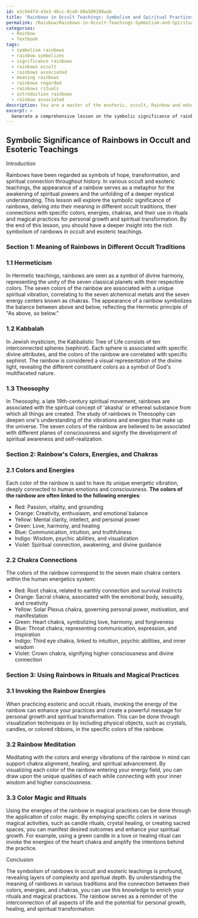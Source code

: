 ```yaml
---
id: e3c944fd-43e3-46cc-8ca0-80a500198aab
title: 'Rainbows in Occult Teachings: Symbolism and Spiritual Practices'
permalink: /Rainbow/Rainbows-in-Occult-Teachings-Symbolism-and-Spiritual-Practices/
categories:
  - Rainbow
  - Textbook
tags:
  - symbolism rainbows
  - rainbow symbolizes
  - significance rainbows
  - rainbows occult
  - rainbows associated
  - meaning rainbows
  - rainbows regarded
  - rainbows rituals
  - introduction rainbows
  - rainbow associated
description: You are a master of the esoteric, occult, Rainbow and education, you have written many textbooks on the subject in ways that provide students with rich and deep understanding of the subject. You are being asked to write textbook-like sections on a topic and you do it with full context, explainability, and reliability in accuracy to the true facts of the topic at hand, in a textbook style that a student would easily be able to learn from, in a rich, engaging, and contextual way. Always include relevant context (such as formulas and history), related concepts, and in a way that someone can gain deep insights from.
excerpt: > 
  Generate a comprehensive lesson on the symbolic significance of rainbows in occult and esoteric teachings, discussing various aspects such as their meaning in different occult traditions, the connections between the rainbow's colors and specific energies or chakras, and how they can be used in rituals and magical practices for personal growth and spiritual transformation.
---
```


## Symbolic Significance of Rainbows in Occult and Esoteric Teachings

Introduction

Rainbows have been regarded as symbols of hope, transformation, and spiritual connection throughout history. In various occult and esoteric teachings, the appearance of a rainbow serves as a metaphor for the awakening of spiritual powers and the unfolding of a deeper mystical understanding. This lesson will explore the symbolic significance of rainbows, delving into their meaning in different occult traditions, their connections with specific colors, energies, chakras, and their use in rituals and magical practices for personal growth and spiritual transformation. By the end of this lesson, you should have a deeper insight into the rich symbolism of rainbows in occult and esoteric teachings.

### Section 1: Meaning of Rainbows in Different Occult Traditions

### 1.1 Hermeticism

In Hermetic teachings, rainbows are seen as a symbol of divine harmony, representing the unity of the seven classical planets with their respective colors. The seven colors of the rainbow are associated with a unique spiritual vibration, correlating to the seven alchemical metals and the seven energy centers known as chakras. The appearance of a rainbow symbolizes the balance between above and below, reflecting the Hermetic principle of "As above, so below."

### 1.2 Kabbalah

In Jewish mysticism, the Kabbalistic Tree of Life consists of ten interconnected spheres (sephirot). Each sphere is associated with specific divine attributes, and the colors of the rainbow are correlated with specific sephirot. The rainbow is considered a visual representation of the divine light, revealing the different constituent colors as a symbol of God's multifaceted nature.

### 1.3 Theosophy

In Theosophy, a late 19th-century spiritual movement, rainbows are associated with the spiritual concept of 'akasha' or ethereal substance from which all things are created. The study of rainbows in Theosophy can deepen one's understanding of the vibrations and energies that make up the universe. The seven colors of the rainbow are believed to be associated with different planes of consciousness and signify the development of spiritual awareness and self-realization.

### Section 2: Rainbow's Colors, Energies, and Chakras

### 2.1 Colors and Energies

Each color of the rainbow is said to have its unique energetic vibration, deeply connected to human emotions and consciousness. **The colors of the rainbow are often linked to the following energies**:

- Red: Passion, vitality, and grounding
- Orange: Creativity, enthusiasm, and emotional balance
- Yellow: Mental clarity, intellect, and personal power
- Green: Love, harmony, and healing
- Blue: Communication, intuition, and truthfulness
- Indigo: Wisdom, psychic abilities, and visualization
- Violet: Spiritual connection, awakening, and divine guidance

### 2.2 Chakra Connections

The colors of the rainbow correspond to the seven main chakra centers within the human energetics system:

- Red: Root chakra, related to earthly connection and survival instincts
- Orange: Sacral chakra, associated with the emotional body, sexuality, and creativity
- Yellow: Solar Plexus chakra, governing personal power, motivation, and manifestation
- Green: Heart chakra, symbolizing love, harmony, and forgiveness
- Blue: Throat chakra, representing communication, expression, and inspiration
- Indigo: Third eye chakra, linked to intuition, psychic abilities, and inner wisdom
- Violet: Crown chakra, signifying higher consciousness and divine connection

### Section 3: Using Rainbows in Rituals and Magical Practices

### 3.1 Invoking the Rainbow Energies

When practicing esoteric and occult rituals, invoking the energy of the rainbow can enhance your practices and create a powerful message for personal growth and spiritual transformation. This can be done through visualization techniques or by including physical objects, such as crystals, candles, or colored ribbons, in the specific colors of the rainbow.

### 3.2 Rainbow Meditation

Meditating with the colors and energy vibrations of the rainbow in mind can support chakra alignment, healing, and spiritual advancement. By visualizing each color of the rainbow entering your energy field, you can draw upon the unique qualities of each while connecting with your inner wisdom and higher consciousness.

### 3.3 Color Magic and Rituals

Using the energies of the rainbow in magical practices can be done through the application of color magic. By employing specific colors in various magical activities, such as candle rituals, crystal healing, or creating sacred spaces, you can manifest desired outcomes and enhance your spiritual growth. For example, using a green candle in a love or healing ritual can invoke the energies of the heart chakra and amplify the intentions behind the practice.

Conclusion

The symbolism of rainbows in occult and esoteric teachings is profound, revealing layers of complexity and spiritual depth. By understanding the meaning of rainbows in various traditions and the connection between their colors, energies, and chakras, you can use this knowledge to enrich your rituals and magical practices. The rainbow serves as a reminder of the interconnection of all aspects of life and the potential for personal growth, healing, and spiritual transformation.
